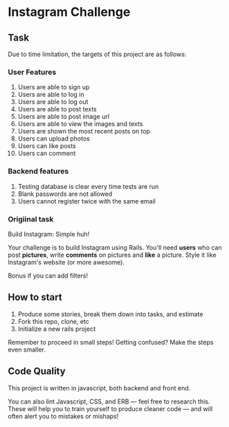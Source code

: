 Instagram Challenge
===================

## Task

Due to time limitation, the targets of this project are as follows:

### User Features
1. Users are able to sign up
2. Users are able to log in
3. Users are able to log out
4. Users are able to post texts
5. Users are able to post image url
6. Users are able to view the images and texts
7. Users are shown the most recent posts on top
8. Users can upload photos
9. Users can like posts
10. Users can comment

### Backend features

1. Testing database is clear every time tests are run
2. Blank passwords are not allowed
3. Users cannot register twice with the same email

### Origiinal task

Build Instagram: Simple huh!

Your challenge is to build Instagram using Rails. You'll need **users** who can post **pictures**, write **comments** on pictures and **like** a picture. Style it like Instagram's website (or more awesome).

Bonus if you can add filters!

## How to start

1. Produce some stories, break them down into tasks, and estimate
2. Fork this repo, clone, etc
3. Initialize a new rails project

Remember to proceed in small steps! Getting confused? Make the steps even smaller.

## Code Quality

This project is written in javascript, both backend and front end.

You can also lint Javascript, CSS, and ERB — feel free to research this. These
will help you to train yourself to produce cleaner code — and will often alert
you to mistakes or mishaps!

